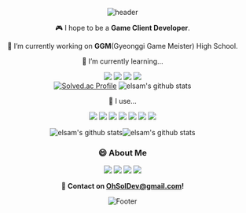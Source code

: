 <div align="center">

![header](https://capsule-render.vercel.app/api?type=Waving&color=timeGradient&height=200&section=header&text=Hi,%20I'm%20YeEun%20Oh%20(Elsam)%20👋&animation=fadeIn&fontSize=50&fontColor=314200)
<p>
  
  🎮  I hope to be a **Game Client Developer**.    
  
  🔭 I’m currently working on **GGM**(Gyeonggi Game Meister) High School.
  
  🌱 I’m currently learning...
  
<img src="https://img.shields.io/badge/Unity-222324?style=for-the-badge&logo=Unity&logoColor=white"> <img src="https://img.shields.io/badge/C++-00599C?style=for-the-badge&logo=c%2B%2B&&logoColor=white"> <img src="https://img.shields.io/badge/C%23-239120?style=for-the-badge&logo=CSharp&logoColor=white"> <img src="https://img.shields.io/badge/Unreal-0E1128?style=for-the-badge&logo=unrealengine&logoColor=white">
  <br> [![Solved.ac Profile](http://mazassumnida.wtf/api/v2/generate_badge?boj=elsam)](https://solved.ac/elsam/)  ![elsam's github stats](https://github-readme-stats.vercel.app/api/top-langs/?username=elsam0104&theme=radical&layout=compact)

   🔧 I use...
  
<img src="https://img.shields.io/badge/Sourcetree-0052CC?style=for-the-badge&logo=sourcetree&logoColor=white"> <img src="https://img.shields.io/badge/Fork-C8FFFF?style=for-the-badge"> <img src="https://img.shields.io/badge/TortoiseGit-B9E2FA?style=for-the-badge"> <img src="https://img.shields.io/badge/Github-181717?style=for-the-badge&logo=github&logoColor=white"> <img src="https://img.shields.io/badge/Notion-000000?style=for-the-badge&logo=notion&logoColor=white"> <img src="https://img.shields.io/badge/Miro-050038?style=for-the-badge&logo=miro&logoColor=white"> <img src="https://img.shields.io/badge/Git-F05032?style=for-the-badge&logo=git&logoColor=white">

![elsam's github stats](https://github-readme-streak-stats.herokuapp.com/?user=elsam0104&theme=radical)![elsam's github stats](https://github-readme-stats.vercel.app/api?username=elsam0104&theme=radical)


### 😄 About Me

<a href="http://ggm.gondr.net/user/profile/29"><img src="https://img.shields.io/badge/Portfolio-222324?style=for-the-badge"></a>
<a href="https://energetic-tumble-4ad.notion.site/789fbe425f9c4165930ad4c90dffbe1f"><img src="https://img.shields.io/badge/Notion-FECC00?style=for-the-badge&logo=Notion&logoColor=black"></a>
<a href="https://mail.google.com/mail/u/0/?tab=rm&ogbl&pli=1#inbox?compose=CllgCKCHVNGfzJRWfGkGdvMVvxLZSxXmmxBMgDdxWPlHZDMXQFNjpsmMtqKwjXLghTLSDnsBBcg"><img src="https://img.shields.io/badge/Gmail-EA4335?style=for-the-badge&logo=Gmail&logoColor=white"></a>
<a href="https://ohsol.tistory.com/"><img src="https://img.shields.io/badge/Tistory-F4F4EB?style=for-the-badge&logo=Tistory&logoColor=black"></a>
<br>

📧 **Contact on OhSolDev@gmail.com!**

![Footer](https://capsule-render.vercel.app/api?type=waving&color=timeGradient&height=200&section=footer&text=Thank%20You%20for%20Coming!&animation=twinkling&fontSize=50&fontColor=314200)

<div>
  
<!--
**elsam0104/elsam0104** is a ✨ _special_ ✨ repository because its `README.md` (this file) appears on your GitHub profile.

Here are some ideas to get you started:

- 🔭 I’m currently working on ...
- 🌱 I’m currently learning ...
- 👯 I’m looking to collaborate on ...
- 🤔 I’m looking for help with ...
- 💬 Ask me about ...
- 📫 How to reach me: ...
- 😄 Pronouns: ...
- ⚡ Fun fact: ...
-->
